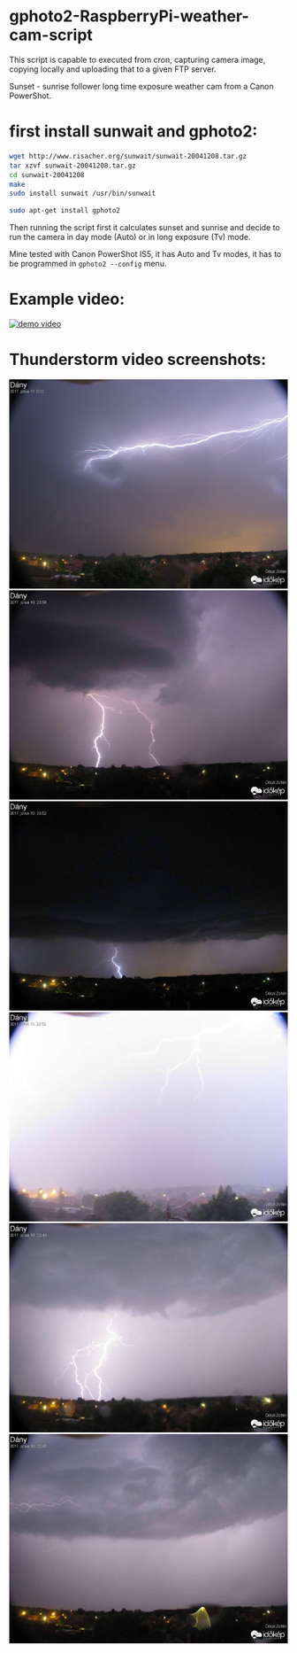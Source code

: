 # gphoto2-RaspberryPi-weather-cam-script
This script is capable to executed from cron, capturing camera image, copying locally and uploading that to a given FTP server.

Sunset - sunrise follower long time exposure weather cam from a Canon PowerShot.

# first install sunwait and gphoto2:
```bash
wget http://www.risacher.org/sunwait/sunwait-20041208.tar.gz
tar xzvf sunwait-20041208.tar.gz
cd sunwait-20041208
make
sudo install sunwait /usr/bin/sunwait
```

```bash
sudo apt-get install gphoto2
```


Then running the script first it calculates sunset and sunrise and decide to run the camera in day mode (Auto) or in long exposure (Tv) mode. 

Mine tested with Canon PowerShot IS5, it has Auto and Tv modes, it has to be programmed in `gphoto2 --config` menu.

# Example video:
[![demo video](https://github.com/rfsparkling/gphoto2-RaspberryPi-weather-cam-script/blob/master/snapshot.png)](https://youtu.be/rtHzb5t4Lco "Weather cam example")

# Thunderstorm video screenshots:
![1](https://github.com/rfsparkling/gphoto2-RaspberryPi-weather-cam-script/blob/master/1.jpg)
![2](https://github.com/rfsparkling/gphoto2-RaspberryPi-weather-cam-script/blob/master/2.jpg)
![3](https://github.com/rfsparkling/gphoto2-RaspberryPi-weather-cam-script/blob/master/3.jpg)
![4](https://github.com/rfsparkling/gphoto2-RaspberryPi-weather-cam-script/blob/master/4.jpg)
![5](https://github.com/rfsparkling/gphoto2-RaspberryPi-weather-cam-script/blob/master/5.jpg)
![7](https://github.com/rfsparkling/gphoto2-RaspberryPi-weather-cam-script/blob/master/7.jpg)
